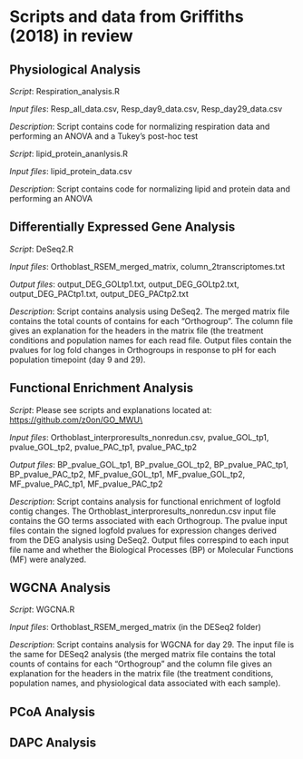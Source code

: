 # Scripts and data from Griffiths (2018) in review

## Physiological Analysis

*Script*: Respiration_analysis.R

*Input files*: Resp_all_data.csv, Resp_day9_data.csv, Resp_day29_data.csv

*Description*: Script contains code for normalizing respiration data and performing an ANOVA and a Tukey’s post-hoc test


*Script*: lipid_protein_ananlysis.R

*Input files*: lipid_protein_data.csv

*Description*: Script contains code for normalizing lipid and protein data and performing an ANOVA



## Differentially Expressed Gene Analysis

*Script*: DeSeq2.R

*Input files*: Orthoblast_RSEM_merged_matrix, column_2transcriptomes.txt

*Output files*: output_DEG_GOLtp1.txt, output_DEG_GOLtp2.txt, output_DEG_PACtp1.txt, output_DEG_PACtp2.txt

*Description*: Script contains analysis using DeSeq2. The merged matrix file contains the total counts of contains for each “Orthogroup”. The column file gives an explanation for the headers in the matrix file (the treatment conditions and population names for each read file. Output files contain the pvalues for log fold changes in Orthogroups in response to pH for each population timepoint (day 9 and 29).



## Functional Enrichment Analysis

*Script*: Please see scripts and explanations located at: https://github.com/z0on/GO_MWU\

*Input files*: Orthoblast_interproresults_nonredun.csv, pvalue_GOL_tp1, pvalue_GOL_tp2, pvalue_PAC_tp1, pvalue_PAC_tp2

*Output files*: BP_pvalue_GOL_tp1, BP_pvalue_GOL_tp2, BP_pvalue_PAC_tp1, BP_pvalue_PAC_tp2, MF_pvalue_GOL_tp1, MF_pvalue_GOL_tp2, MF_pvalue_PAC_tp1, MF_pvalue_PAC_tp2

*Description*: Script contains analysis for functional enrichment of logfold contig changes. The Orthoblast_interproresults_nonredun.csv input file contains the GO terms associated with each Orthogroup. The pvalue input files contain the signed logfold pvalues for expression changes derived from the DEG analysis using DeSeq2. Output files correspind to each input file name and whether the Biological Processes (BP) or Molecular Functions (MF) were analyzed.



## WGCNA Analysis

*Script*: WGCNA.R

*Input files*: Orthoblast_RSEM_merged_matrix (in the DESeq2 folder)

*Description*: Script contains analysis for WGCNA for day 29. The input file is the same for DESeq2 analysis (the merged matrix file contains the total counts of contains for each “Orthogroup” and the column file gives an explanation for the headers in the matrix file (the treatment conditions, population names, and physiological data associated with each sample).



## PCoA Analysis





## DAPC Analysis
